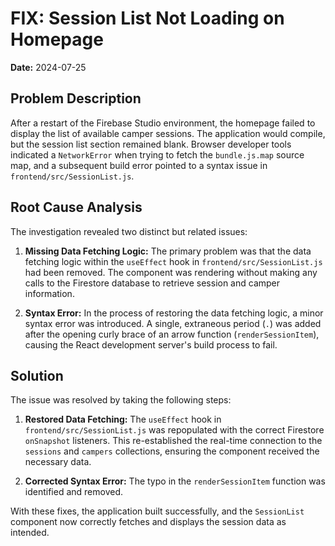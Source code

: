 # FIX: Session List Not Loading on Homepage

**Date:** 2024-07-25

## Problem Description

After a restart of the Firebase Studio environment, the homepage failed to display the list of available camper sessions. The application would compile, but the session list section remained blank. Browser developer tools indicated a `NetworkError` when trying to fetch the `bundle.js.map` source map, and a subsequent build error pointed to a syntax issue in `frontend/src/SessionList.js`.

## Root Cause Analysis

The investigation revealed two distinct but related issues:

1.  **Missing Data Fetching Logic:** The primary problem was that the data fetching logic within the `useEffect` hook in `frontend/src/SessionList.js` had been removed. The component was rendering without making any calls to the Firestore database to retrieve session and camper information.

2.  **Syntax Error:** In the process of restoring the data fetching logic, a minor syntax error was introduced. A single, extraneous period (`.`) was added after the opening curly brace of an arrow function (`renderSessionItem`), causing the React development server's build process to fail.

## Solution

The issue was resolved by taking the following steps:

1.  **Restored Data Fetching:** The `useEffect` hook in `frontend/src/SessionList.js` was repopulated with the correct Firestore `onSnapshot` listeners. This re-established the real-time connection to the `sessions` and `campers` collections, ensuring the component received the necessary data.

2.  **Corrected Syntax Error:** The typo in the `renderSessionItem` function was identified and removed.

With these fixes, the application built successfully, and the `SessionList` component now correctly fetches and displays the session data as intended.
